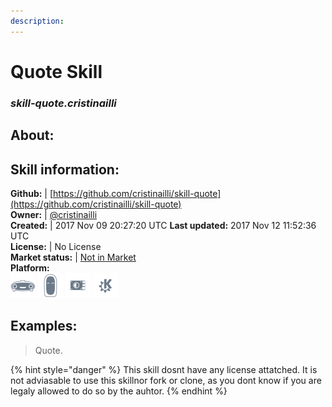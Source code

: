 ```yaml
---
description: 
---
```


# Quote Skill  
### _skill-quote.cristinailli_  
## About:  


## Skill information:  
**Github:** | [https://github.com/cristinailli/skill-quote](https://github.com/cristinailli/skill-quote)  
**Owner:** | [@cristinailli](https://github.com/cristinailli)  
**Created:** | 2017 Nov 09 20:27:20 UTC  **Last updated:** 2017 Nov 12 11:52:36 UTC  
**License:** | No License  
**Market status:** | [Not in Market](https://market.mycroft.ai/skill/)  
**Platform:**  
 ![Mark I](../.gitbook/assets/mark-1-icon.png)  ![Mark II](../.gitbook/assets/mark-2-icon.png)  ![Picroft](../.gitbook/assets/picroft-icon.png)  ![plasmoid](../.gitbook/assets/kde.png)   
## Examples:  
> Quote.  
  
{% hint style="danger" %}
This skill dosnt have any license attatched. It is not adviasable to use this skillnor fork or clone, as you dont know if you are legaly allowed to do so by the auhtor.
{% endhint %}
